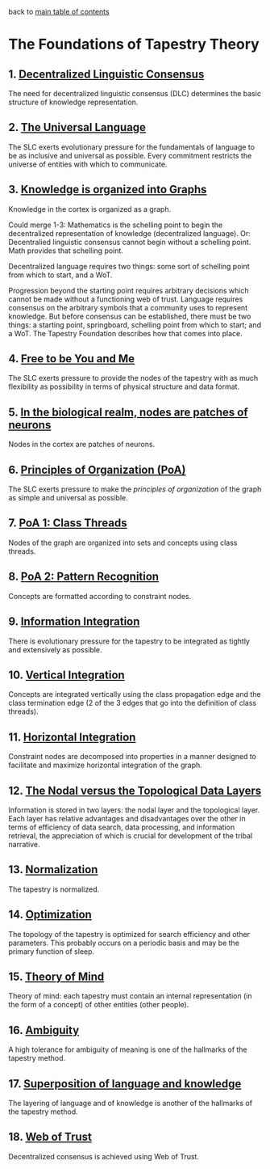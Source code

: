 back to [main table of contents](https://github.com/wds4/tribal-tapestry/blob/main/essays/bookJustification/README.md)

The Foundations of Tapestry Theory
=====

## 1. [Decentralized Linguistic Consensus](https://github.com/wds4/tribal-tapestry/blob/main/essays/bookJustification/hypotheses/decentralizedLinguisticConsensusHypothesis.md)
The need for decentralized linguistic consensus (DLC) determines the basic structure of knowledge representation.

## 2. [The Universal Language](https://github.com/wds4/tribal-tapestry/blob/main/essays/bookJustification/hypotheses/schellingPointHypothesis.md)
The SLC exerts evolutionary pressure for the fundamentals of language to be as inclusive and universal as possible. Every commitment restricts the universe of entities with which to communicate.

## 3. [Knowledge is organized into Graphs](https://github.com/wds4/tribal-tapestry/blob/main/essays/bookJustification/hypotheses/graphHypothesis.md)
Knowledge in the cortex is organized as a graph.

Could merge 1-3: 
Mathematics is the schelling point to begin the decentralized representation of knowledge (decentralized language).
Or: Decentralied linguistic consensus cannot begin without a schelling point. Math provides that schelling point.

Decentralized language requires two things: some sort of schelling point from which to start, and a WoT.

Progression beyond the starting point requires arbitrary decisions which cannot be made without a functioning web of trust.
Language requires consensus on the arbitrary symbols that a community uses to represent knowledge. But before consensus can be established, there must be two things: a starting point, springboard, schelling point from which to start; and a WoT. The Tapestry Foundation describes how that comes into place.

## 4. [Free to be You and Me](https://github.com/wds4/tribal-tapestry/blob/main/essays/bookJustification/hypotheses/nodeFlexibilityHypothesis.md)
The SLC exerts pressure to provide the nodes of the tapestry with as much flexibility as possibility in terms of physical structure and data format.

## 5. [In the biological realm, nodes are patches of neurons](https://github.com/wds4/tribal-tapestry/blob/main/essays/bookJustification/hypotheses/biologicalNodesAreNeuronsHypothesis.md)
Nodes in the cortex are patches of neurons.

## 6. [Principles of Organization (PoA)](https://github.com/wds4/tribal-tapestry/blob/main/essays/bookJustification/hypotheses/principlesOfOrganization.md)
The SLC exerts pressure to make the *principles of organization* of the graph as simple and universal as possible.

## 7. [PoA 1: Class Threads](https://github.com/wds4/tribal-tapestry/blob/main/essays/bookJustification/hypotheses/classThreadsHypothesis.md)
Nodes of the graph are organized into sets and concepts using class threads.

## 8. [PoA 2: Pattern Recognition](https://github.com/wds4/tribal-tapestry/blob/main/essays/bookJustification/hypotheses/constraints.md)
Concepts are formatted according to constraint nodes.

## 9. [Information Integration](https://github.com/wds4/tribal-tapestry/blob/main/essays/bookJustification/hypotheses/integrationMaximizationHypothesis.md)
There is evolutionary pressure for the tapestry to be integrated as tightly and extensively as possible.

## 10. [Vertical Integration](https://github.com/wds4/tribal-tapestry/blob/main/essays/bookJustification/hypotheses/verticalIntegrationHypothesis.md)
Concepts are integrated vertically using the class propagation edge and the class termination edge (2 of the 3 edges that go into the definition of class threads).

## 11. [Horizontal Integration](https://github.com/wds4/tribal-tapestry/blob/main/essays/bookJustification/hypotheses/objectHypothesis.md)
Constraint nodes are decomposed into properties in a manner designed to facilitate and maximize horizontal integration of the graph.

## 12. [The Nodal versus the Topological Data Layers](https://github.com/wds4/tribal-tapestry/blob/main/essays/bookJustification/hypotheses/dualDataLayersHypothesis.md)
Information is stored in two layers: the nodal layer and the topological layer. Each layer has relative advantages and disadvantages over the other in terms of efficiency of data search, data processing, and information retrieval, the appreciation of which is crucial for development of the tribal narrative.

## 13. [Normalization](https://github.com/wds4/tribal-tapestry/blob/main/essays/bookJustification/hypotheses/normalizationHypothesis.md)
The tapestry is normalized.

## 14. [Optimization](https://github.com/wds4/tribal-tapestry/blob/main/essays/bookJustification/hypotheses/optimizationHypothesis.md)
The topology of the tapestry is optimized for search efficiency and other parameters. This probably occurs on a periodic basis and may be the primary function of sleep.

## 15. [Theory of Mind](https://github.com/wds4/tribal-tapestry/blob/main/essays/bookJustification/hypotheses/theoryOfMindHypothesis.md)
Theory of mind: each tapestry must contain an internal representation (in the form of a concept) of other entities (other people).

## 16. [Ambiguity](https://github.com/wds4/tribal-tapestry/blob/main/essays/bookJustification/hypotheses/ambiguityHypothesis.md)
A high tolerance for ambiguity of meaning is one of the hallmarks of the tapestry method.

## 17. [Superposition of language and knowledge](https://github.com/wds4/tribal-tapestry/blob/main/essays/bookJustification/hypotheses/superpositionOfLanguage.md)
The layering of language and of knowledge is another of the hallmarks of the tapestry method.

## 18. [Web of Trust](https://github.com/wds4/tribal-tapestry/blob/main/essays/bookJustification/hypotheses/webOfTrustHypothesis.md)
Decentralized consensus is achieved using Web of Trust.
